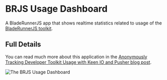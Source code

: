 # BRJS Usage Dashboard

A BladeRunnerJS app that shows realtime statistics related to usage of the
[BladeRunnerJS toolkit](http://bladerunnerjs.org).

## Full Details

You can read much more about this application in the [Anonymously Tracking Developer Toolkit Usage with Keen IO and Pusher blog post](http://bladerunnerjs.org/blog/anonymous-usage-tracking/).

![The BRJS Usage Dashboard](http://bladerunnerjs.org/blog/img/brjs-usage-dashboard.png)
